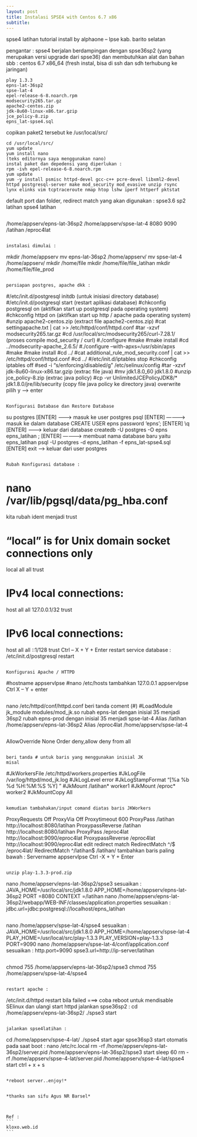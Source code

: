 ```yaml
---
layout: post
title: Instalasi SPSE4 with Centos 6.7 x86
subtitle: 
---
```

spse4 latihan tutorial install by alphaone – lpse kab. barito selatan

pengantar :
spse4 berjalan berdampingan dengan spse36sp2 (yang merupakan versi upgrade dari spse36) dan membutuhkan alat dan bahan sbb :
centos 6.7 x86_64 (fresh instal, bisa di ssh dan sdh terhubung ke jaringan)

~~~
play 1.3.3
epns-lat-36sp2
spse-lat-4
epel-release-6-8.noarch.rpm
modsecurity265.tar.gz
apache2-centos.zip
jdk-8u60-linux-x86.tar.gzip
jce_policy-8.zip
epns_lat-spse4.sql
~~~

copikan paket2 tersebut ke /usr/local/src/

~~~
cd /usr/local/src/
yum update
yum install nano
(teks editornya saya menggunakan nano)
instal paket dan depedensi yang diperlukan :
rpm -ivh epel-release-6-8.noarch.rpm
yum update
yum -y install psmisc httpd-devel gcc-c++ pcre-devel libxml2-devel 
httpd postgresql-server make mod_security mod_evasive unzip rsync 
lynx elinks vim tcptraceroute nmap htop lshw iperf httperf pktstat

~~~
default port dan folder, redirect match yang akan digunakan :
spse3.6 sp2 latihan spse4 latihan
~~~

~~~
/home/appserv/epns-lat-36sp2 /home/appserv/spse-lat-4
8080 9090
/latihan /eproc4lat
~~~

instalasi dimulai :

~~~
mkdir /home/appserv
mv epns-lat-36sp2 /home/appserv/
mv spse-lat-4 /home/appserv/
mkdir /home/file
mkdir /home/file/file_latihan
mkdir /home/file/file_prod
~~~

persiapan postgres, apache dkk :

~~~
#/etc/init.d/postgresql initdb (untuk inisiasi directory database)
#/etc/init.d/postgresql start (restart aplikasi database)
#chkconfig postgresql on (aktifkan start up postgresql pada operating system)
#chkconfig httpd on (aktifkan start up http / apache pada operating system)
#unzip apache2-centos.zip (extract file apache2-centos.zip)
#cat settingapache.txt | cat >> /etc/httpd/conf/httpd.conf
#tar -xzvf modsecurity265.tar.gz
#cd /usr/local/src/modsecurity265/curl-7.28.1/ (proses compile mod_security / curl)
#./configure
#make
#make install 
#cd ../modsecurity-apache_2.6.5/
#./configure –with-apxs=/usr/sbin/apxs
#make
#make install
#cd ../
#cat additional_rule_mod_security.conf | cat >> /etc/httpd/conf/httpd.conf
#cd ../
#/etc/init.d/iptables stop
#chkconfig iptables off
#sed -i “s/enforcing/disabled/g” /etc/selinux/config
#tar -xzvf jdk-8u60-linux-x86.tar.gzip (extrac file java)
#mv jdk1.8.0_60 jdk1.8.0
#unzip jce_policy-8.zip (extrac java policy)
#cp -vr UnlimitedJCEPolicyJDK8/* jdk1.8.0/jre/lib/security (copy file java policy ke directory java)
overwrite pilih y –> enter
~~~

Konfigurasi Database dan Restore Database

~~~
su postgres [ENTER] ——-> masuk ke user postgres
psql [ENTER] ———-> masuk ke dalam database
CREATE USER epns password ‘epns’; [ENTER]
\q [ENTER] ———> keluar dari database
createdb -U postgres -O epns epns_latihan ; [ENTER] ————> membuat nama database baru yaitu epns_latihan
psql -U postgres -d epns_latihan -f epns_lat-spse4.sql [ENTER]
exit —–> keluar dari user postgres
~~~

Rubah Konfigurasi database :

~~~
# nano /var/lib/pgsql/data/pg_hba.conf
kita rubah ident menjadi trust 
# “local” is for Unix domain socket connections only
local all all trust
# IPv4 local connections:
host all all 127.0.0.1/32 trust
# IPv6 local connections:
host all all ::1/128 trust
Ctrl – X + Y + Enter
restart service database :
/etc/init.d/postgresql restart
~~~

Konfigurasi Apache / HTTPD

~~~
#hostname
appservlpse
#nano /etc/hosts
tambahkan 127.0.0.1 appservlpse
Ctrl X – Y + enter
~~~

~~~
nano /etc/httpd/conf/httpd.conf
beri tanda coment (#)
#LoadModule jk_module modules/mod_jk.so
rubah epns-lat dengan inisial 35 menjadi 36sp2
rubah epns-prod dengan inisial 35 menjadi spse-lat-4
Alias /latihan /home/appserv/epns-lat-36sp2
Alias /eproc4lat /home/appserv/spse-lat-4
~~~

~~~
AllowOverride None
Order deny,allow
deny from all
~~~

beri tanda # untuk baris yang menggunakan inisial JK
misal 

~~~
#JkWorkersFile /etc/httpd/workers.properties
#JkLogFile /var/log/httpd/mod_jk.log
#JkLogLevel error
#JkLogStampFormat “[%a %b %d %H:%M:%S %Y] ”
#JkMount /latihan* worker1
#JkMount /eproc* worker2
#JkMountCopy All
~~~

kemudian tambahakan/input comand diatas baris JKWorkers 

~~~
ProxyRequests Off
ProxyVia Off
Proxytimeout 600
ProxyPass /latihan http://localhost:8080/latihan
ProxypassReverse /latihan http://localhost:8080/latihan
ProxyPass /eproc4lat http://localhost:9090/eproc4lat
ProxypassReverse /eproc4lat http://localhost:9090/eproc4lat
edit redirect match 
RedirectMatch ^/$ /eproc4lat/
RedirectMatch ^/latihan$ /latihan/
tambahkan baris paling bawah :
Servername appservlpse
Ctrl -X + Y + Enter
~~~

unzip play-1.3.3-prod.zip

~~~
nano /home/appserv/epns-lat-36sp2/spse3
sesuaikan :
JAVA_HOME=/usr/local/src/jdk1.8.0
APP_HOME=/home/appserv/epns-lat-36sp2
PORT =8080
CONTEXT =/latihan
nano /home/appserv/epns-lat-36sp2/webapp/WEB-INF/classes/application.properties
sesuaikan :
jdbc.url=jdbc:postgresql://localhost/epns_latihan
~~~

~~~
nano /home/appserv/spse-lat-4/spse4
sesuaikan :
JAVA_HOME=/usr/local/src/jdk1.8.0
APP_HOME=/home/appserv/spse-lat-4
PLAY_HOME=/usr/local/src/play-1.3.3
PLAY_VERSION=play-1.3.3
PORT=9090
nano /home/appserv/spse-lat-4/conf/application.conf
sesuaikan :
http.port=9090
spse3.url=http://ip-server/latihan
~~~

~~~
chmod 755 /home/appserv/epns-lat-36sp2/spse3
chmod 755 /home/appserv/spse-lat-4/spse4
~~~

restart apache :

~~~
/etc/init.d/httpd restart
bila failed ===> coba reboot untuk mendisable SElinux dan ulangi start httpd
jalankan spse36sp2 :
cd /home/appserv/epns-lat-36sp2/
./spse3 start
~~~

jalankan spse4latihan :

~~~
cd /home/appserv/spse-4-lat/
./spse4 start
agar spse36sp3 start otomatis pada saat boot :
nano /etc/rc.local
rm -rf /home/appserv/epns-lat-36sp2/server.pid
/home/appserv/epns-lat-36sp2/spse3 start
sleep 60
rm -rf /home/appserv/spse-4-lat/server.pid
/home/appserv/spse-4-lat/spse4 start
ctrl + x + s
~~~

*reboot server..enjoy!*


*thanks san sifu Agus NR Barsel*



Ref : 
```
kloxo.web.id
```


